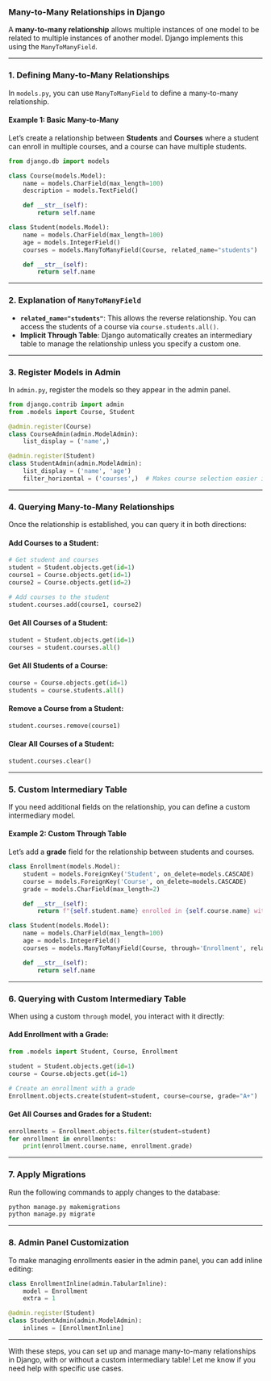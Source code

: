 ### **Many-to-Many Relationships in Django**

A **many-to-many relationship** allows multiple instances of one model to be related to multiple instances of another model. Django implements this using the `ManyToManyField`.

---

### **1. Defining Many-to-Many Relationships**

In `models.py`, you can use `ManyToManyField` to define a many-to-many relationship.

#### **Example 1: Basic Many-to-Many**
Let’s create a relationship between **Students** and **Courses** where a student can enroll in multiple courses, and a course can have multiple students.

```python
from django.db import models

class Course(models.Model):
    name = models.CharField(max_length=100)
    description = models.TextField()

    def __str__(self):
        return self.name

class Student(models.Model):
    name = models.CharField(max_length=100)
    age = models.IntegerField()
    courses = models.ManyToManyField(Course, related_name="students")

    def __str__(self):
        return self.name
```

---

### **2. Explanation of `ManyToManyField`**

- **`related_name="students"`**: This allows the reverse relationship. You can access the students of a course via `course.students.all()`.
- **Implicit Through Table**: Django automatically creates an intermediary table to manage the relationship unless you specify a custom one.

---

### **3. Register Models in Admin**

In `admin.py`, register the models so they appear in the admin panel.

```python
from django.contrib import admin
from .models import Course, Student

@admin.register(Course)
class CourseAdmin(admin.ModelAdmin):
    list_display = ('name',)

@admin.register(Student)
class StudentAdmin(admin.ModelAdmin):
    list_display = ('name', 'age')
    filter_horizontal = ('courses',)  # Makes course selection easier in the admin panel
```

---

### **4. Querying Many-to-Many Relationships**

Once the relationship is established, you can query it in both directions:

#### Add Courses to a Student:
```python
# Get student and courses
student = Student.objects.get(id=1)
course1 = Course.objects.get(id=1)
course2 = Course.objects.get(id=2)

# Add courses to the student
student.courses.add(course1, course2)
```

#### Get All Courses of a Student:
```python
student = Student.objects.get(id=1)
courses = student.courses.all()
```

#### Get All Students of a Course:
```python
course = Course.objects.get(id=1)
students = course.students.all()
```

#### Remove a Course from a Student:
```python
student.courses.remove(course1)
```

#### Clear All Courses of a Student:
```python
student.courses.clear()
```

---

### **5. Custom Intermediary Table**

If you need additional fields on the relationship, you can define a custom intermediary model.

#### **Example 2: Custom Through Table**
Let’s add a **grade** field for the relationship between students and courses.

```python
class Enrollment(models.Model):
    student = models.ForeignKey('Student', on_delete=models.CASCADE)
    course = models.ForeignKey('Course', on_delete=models.CASCADE)
    grade = models.CharField(max_length=2)

    def __str__(self):
        return f"{self.student.name} enrolled in {self.course.name} with grade {self.grade}"

class Student(models.Model):
    name = models.CharField(max_length=100)
    age = models.IntegerField()
    courses = models.ManyToManyField(Course, through='Enrollment', related_name="students")

    def __str__(self):
        return self.name
```

---

### **6. Querying with Custom Intermediary Table**

When using a custom `through` model, you interact with it directly:

#### Add Enrollment with a Grade:
```python
from .models import Student, Course, Enrollment

student = Student.objects.get(id=1)
course = Course.objects.get(id=1)

# Create an enrollment with a grade
Enrollment.objects.create(student=student, course=course, grade="A+")
```

#### Get All Courses and Grades for a Student:
```python
enrollments = Enrollment.objects.filter(student=student)
for enrollment in enrollments:
    print(enrollment.course.name, enrollment.grade)
```

---

### **7. Apply Migrations**

Run the following commands to apply changes to the database:

```bash
python manage.py makemigrations
python manage.py migrate
```

---

### **8. Admin Panel Customization**

To make managing enrollments easier in the admin panel, you can add inline editing:

```python
class EnrollmentInline(admin.TabularInline):
    model = Enrollment
    extra = 1

@admin.register(Student)
class StudentAdmin(admin.ModelAdmin):
    inlines = [EnrollmentInline]
```

---

With these steps, you can set up and manage many-to-many relationships in Django, with or without a custom intermediary table! Let me know if you need help with specific use cases.